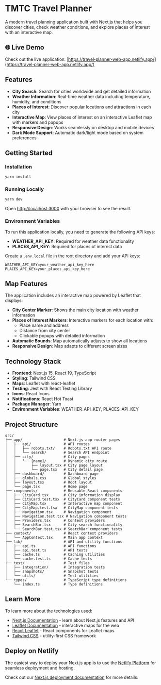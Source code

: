 # TMTC Travel Planner

A modern travel planning application built with Next.js that helps you discover cities, check weather conditions, and explore places of interest with an interactive map.

## 🌐 Live Demo

Check out the live application: [https://travel-planner-web-app.netlify.app/](https://travel-planner-web-app.netlify.app/)

## Features

- **City Search**: Search for cities worldwide and get detailed information
- **Weather Information**: Real-time weather data including temperature, humidity, and conditions
- **Places of Interest**: Discover popular locations and attractions in each city
- **Interactive Map**: View places of interest on an interactive Leaflet map with markers and popups
- **Responsive Design**: Works seamlessly on desktop and mobile devices
- **Dark Mode Support**: Automatic dark/light mode based on system preferences

## Getting Started

### Installation

```bash
yarn install
```

### Running Locally

```bash
yarn dev
```

Open [http://localhost:3000](http://localhost:3000) with your browser to see the result.

### Environment Variables

To run this application locally, you need to generate the following API keys:

- **WEATHER_API_KEY**: Required for weather data functionality
- **PLACES_API_KEY**: Required for places of interest data

Create a `.env.local` file in the root directory and add your API keys:

```env
WEATHER_API_KEY=your_weather_api_key_here
PLACES_API_KEY=your_places_api_key_here
```

## Map Features

The application includes an interactive map powered by Leaflet that displays:

- **City Center Marker**: Shows the main city location with weather information
- **Places of Interest Markers**: Interactive markers for each location with:
  - Place name and address
  - Distance from city center
  - Clickable popups with detailed information
- **Automatic Bounds**: Map automatically adjusts to show all locations
- **Responsive Design**: Map adapts to different screen sizes

## Technology Stack

- **Frontend**: Next.js 15, React 19, TypeScript
- **Styling**: Tailwind CSS
- **Maps**: Leaflet with react-leaflet
- **Testing**: Jest with React Testing Library
- **Icons**: React Icons
- **Notifications**: React Hot Toast
- **Package Manager**: Yarn
- **Environment Variables**: WEATHER_API_KEY, PLACES_API_KEY

## Project Structure

```
src/
├── app/                   # Next.js app router pages
│   ├── api/               # API routes
│   │   ├── robots.txt/    # Robots.txt API route
│   │   └── search/        # Search API endpoint
│   ├── city/              # City pages
│   │   └── [name]/        # Dynamic city route
│   │       ├── layout.tsx # City page layout
│   │       └── page.tsx   # City detail page
│   ├── dashboard/         # Dashboard page
│   ├── globals.css        # Global styles
│   ├── layout.tsx         # Root layout
│   └── page.tsx           # Home page
├── components/            # Reusable React components
│   ├── CityCard.tsx       # City information display
│   ├── CityCard.test.tsx  # CityCard component tests
│   ├── CityMap.tsx        # Interactive map component
│   ├── CityMap.test.tsx   # CityMap component tests
│   ├── Navigation.tsx     # Navigation component
│   ├── Navigation.test.tsx # Navigation component tests
│   ├── Providers.tsx      # Context providers
│   ├── SearchBar.tsx      # City search functionality
│   └── SearchBar.test.tsx # SearchBar component tests
├── context/               # React context providers
│   └── AppContext.tsx     # Main app context
├── lib/                   # API and utility functions
│   ├── api.ts             # API functions
│   ├── api.test.ts        # API tests
│   ├── cache.ts           # Caching utilities
│   └── cache.test.ts      # Cache tests
├── test/                  # Test files
│   ├── integration/       # Integration tests
│   ├── snapshots/         # Snapshot tests
│   └── utils/             # Test utilities
└── types/                 # TypeScript type definitions
    └── index.ts           # Type definitions
```

## Learn More

To learn more about the technologies used:

- [Next.js Documentation](https://nextjs.org/docs) - learn about Next.js features and API
- [Leaflet Documentation](https://leafletjs.com/) - interactive maps for the web
- [React Leaflet](https://react-leaflet.js.org/) - React components for Leaflet maps
- [Tailwind CSS](https://tailwindcss.com/) - utility-first CSS framework

## Deploy on Netlify

The easiest way to deploy your Next.js app is to use the [Netlify Platform](https://www.netlify.com/) for seamless deployment and hosting.

Check out our [Next.js deployment documentation](https://nextjs.org/docs/app/building-your-application/deploying) for more details.
